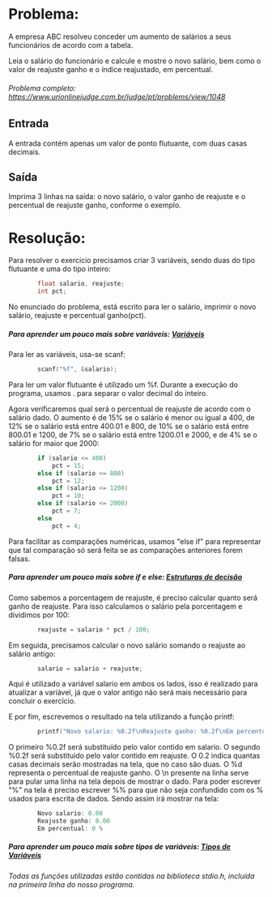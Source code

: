 # Problema:

A empresa ABC resolveu conceder um aumento de salários a seus funcionários de acordo com a tabela.

Leia o salário do funcionário e calcule e mostre o novo salário, bem como o valor de reajuste ganho e o índice reajustado, em percentual.

###### Problema completo: https://www.urionlinejudge.com.br/judge/pt/problems/view/1048

## Entrada

A entrada contém apenas um valor de ponto flutuante, com duas casas decimais.

## Saída

Imprima 3 linhas na saída: o novo salário, o valor ganho de reajuste e o percentual de reajuste ganho, conforme o exemplo.

# Resolução:

Para resolver o exercício precisamos criar 3 variáveis, sendo duas do tipo flutuante e uma do tipo inteiro:
```c
        float salario, reajuste;
        int pct;
```
No enunciado do problema, está escrito para ler o salário, imprimir o novo salário, reajuste e percentual ganho(pct).

##### Para aprender um pouco mais sobre variáveis: [Variáveis](http://linguagemc.com.br/variaveis-em-linguagem-c/)

Para ler as variáveis, usa-se scanf:
```c
        scanf("%f", &salario);
```
Para ler um valor flutuante é utilizado um %f. Durante a execução do programa, usamos . para separar o valor decimal do inteiro.

Agora verificaremos qual será o percentual de reajuste de acordo com o salário dado. O aumento é de 15% se o salário é menor ou igual a 400, de 12% se o salário está entre 400.01 e 800, de 10% se o salário está entre 800.01 e 1200, de 7% se o salário está entre 1200.01 e 2000, e de 4% se o salário for maior que 2000:
```c
        if (salario <= 400)
            pct = 15;
        else if (salario <= 800)
            pct = 12;
        else if (salario <= 1200)
            pct = 10;
        else if (salario <= 2000)
            pct = 7;
        else
            pct = 4;
```
Para facilitar as comparações numéricas, usamos "else if" para representar que tal comparação só será feita se as comparações anteriores forem falsas.

##### Para aprender um pouco mais sobre if e else: [Estruturas de decisão](http://linguagemc.com.br/estrutura-de-decisao-if-em-linguagem-c/)

Como sabemos a porcentagem de reajuste, é preciso calcular quanto será ganho de reajuste. Para isso calculamos o salário pela porcentagem e dividimos por 100:
```c
        reajuste = salario * pct / 100;
```
Em seguida, precisamos calcular o novo salário somando o reajuste ao salário antigo:
```c
        salario = salario + reajuste;
```
Aqui é utilizado a variável salario em ambos os lados, isso é realizado para atualizar a variável, já que o valor antigo não será mais necessário para concluir o exercício.

E por fim, escrevemos o resultado na tela utilizando a função printf:
```c
        printf("Novo salario: %0.2f\nReajuste ganho: %0.2f\nEm percentual: %d %%\n", salario, reajuste, pct);
```
O primeiro %0.2f será substituído pelo valor contido em salario. O segundo %0.2f será substituído pelo valor contido em reajuste. O 0.2 indica quantas casas decimais serão mostradas na tela, que no caso são duas. O %d representa o percentual de reajuste ganho. O \n presente na linha serve para pular uma linha na tela depois de mostrar o dado. Para poder escrever "%" na tela é preciso escrever %% para que não seja confundido com os % usados para escrita de dados. Sendo assim irá mostrar na tela:
```c
        Novo salario: 0.00
        Reajuste ganho: 0.00
        Em percentual: 0 %        
```

##### Para aprender um pouco mais sobre tipos de variáveis: [Tipos de Variáveis](http://linguagemc.com.br/tipos-de-dados-em-c/)

###### Todas as funções utilizadas estão contidas na biblioteca stdio.h, incluída na primeira linha do nosso programa.
